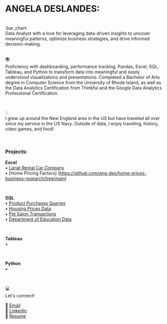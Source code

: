 # ANGELA DESLANDES:

<br>
:bar_chart: <br>
Data Analyst with a love for leveraging data-driven insights to uncover meaningful patterns, optimize business strategies, and drive informed decision-making.

<br>
<br>

:books:<br>
Proficiency with dashboarding, performance tracking, Pandas, Excel, SQL, Tableau, and Python to transform data into meaningful and easily understood visualizations and presentations. Completed a Bachelor of Arts degree in Computer Science from the University of Rhode Island, as well as the Data Analytics Certification from Thinkful and the Google Data Analytics Professional Certification.

<br>

:bulb:<br>
I grew up around the New England area in the US but have traveled all over since my service in the US Navy. Outside of data, I enjoy traveling, history, video games, and food!

<br>

### Projects: <br>
<b>Excel</b><br>
:black_small_square: [Lariat Rental Car Company](https://github.com/ang-des/Lariat-Rental-Car) <br> 
:black_small_square: [Home Pricing Factors] (https://github.com/ang-des/home-prices-business-research/tree/main) <br>
 
<br> 

<b>SQL</b><br> 
:black_small_square: [Product Purchases Queries](https://github.com/ang-des/SQL-1) <br> 
:black_small_square: [Housing Prices Data](https://github.com/ang-des/SQL-2) <br> 
:black_small_square: [Pet Salon Transactions](https://github.com/ang-des/SQL-3) <br> 
:black_small_square: [Department of Education Data](https://github.com/ang-des/SQL-4) <br> 

<br> 

<b>Tableau</b><br>
:black_small_square: 

<br>

<b>Python</b><br>
:black_small_square: 

<br>

:computer:<br>
Let's connect!

:diamond_shape_with_a_dot_inside: [Email](mailto:ang.deslandes@gmail.com) <br>
:diamond_shape_with_a_dot_inside: [LinkedIn](https://www.linkedin.com/in/angela-deslandes/) <br>
:diamond_shape_with_a_dot_inside: [Resume](https://github.com/ang-des/portfolio/blob/master/Angela%20Deslandes%20Resume.pdf) <br>


